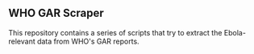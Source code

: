 ## WHO GAR Scraper

This repository contains a series of scripts that try to extract the Ebola-relevant data from WHO's GAR reports.